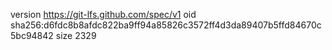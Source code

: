 version https://git-lfs.github.com/spec/v1
oid sha256:d6fdc8b8afdc822ba9ff94a85826c3572ff4d3da89407b5ffd84670c5bc94842
size 2329
